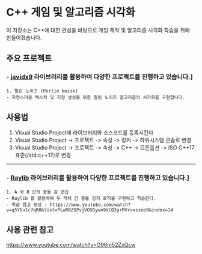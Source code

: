 # C++ 게임 및 알고리즘 시각화

이 저장소는 C++에 대한 관심을 바탕으로 게임 제작 및 알고리즘 시각화 학습을 위해 만들어졌습니다.

## 주요 프로젝트
### - [javidx9](https://github.com/javidx9) 라이브러리를 활용하여 다양한 프로젝트를 진행하고 있습니다.]

    1. 펄린 노이즈 (Perlin Noise)
    - 자연스러운 텍스처 및 지형 생성을 위한 펄린 노이즈 알고리즘의 시각화를 구현합니다.

## 사용법
1. Visual Studio Project에 라이브러리와 소스코드를 등록시킨다
2. Visual Studio Project -> 프로젝트 -> 속성 -> 링커 -> 하위시스템 콘솔로 변경
3. Visual Studio Project -> 프로젝트 -> 속성 -> C++ -> 모든옵션 -> ISO C++17 표준(/std:c++17)로 변경


---------------------------------------------------------------------------------------------------------
### - [Raylib](https://github.com/raysan5/raylib) 라이브러리를 활용하여 다양한 프로젝트를 진행하고 있습니다.]

    1. A 와 B 간의 충돌 감 연습 
    - Raylib 를 활용하여 두 객체 간 충돌 감지 로직을 구현하고 학습한다.
    - 학습 참고 영상 : https://www.youtube.com/watch?v=q5Y5u1c7qR0&list=PLwR6ZGPvjVOSRywn9VCQ3yrRVruxzzuo9&index=14

## 사용 관련 참고
https://www.youtube.com/watch?v=O96m52ZxQcw
